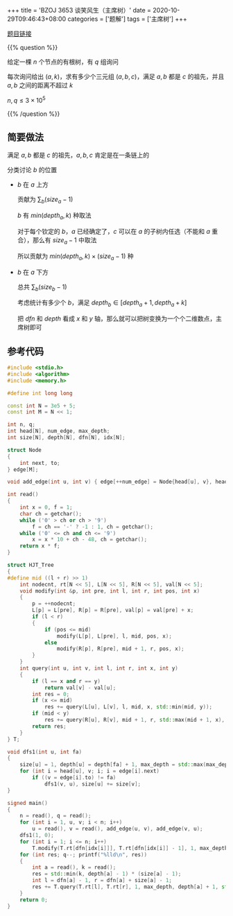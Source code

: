 +++
title = 'BZOJ 3653 谈笑风生（主席树）'
date = 2020-10-29T09:46:43+08:00
categories = ['题解']
tags = ['主席树']
+++

[题目链接](https://darkbzoj.tk/problem/3653)

{{% question %}}

给定一棵 $n$ 个节点的有根树，有 $q$ 组询问

每次询问给出 $(a,k)$，求有多少个三元组 $(a,b,c)$，满足 $a,b$ 都是 $c$ 的祖先，并且 $a,b$ 之间的距离不超过 $k$

$n,q \le 3 \times 10^5$

{{% /question %}}

<!--more-->

## 简要做法

满足 $a,b$ 都是 $c$ 的祖先，$a,b,c$ 肯定是在一条链上的

分类讨论 $b$ 的位置

- $b$ 在 $a$ 上方

    贡献为 $\sum_b{(size_a-1)}$

    $b$ 有 $min(depth_a,k)$ 种取法

    对于每个钦定的 $b$，$a$ 已经确定了，$c$ 可以在 $a$ 的子树内任选（不能和 $a$ 重合），那么有 $size_a - 1$ 中取法

    所以贡献为 $min(depth_a,k) \times (size_a - 1)$ 种

- $b$ 在 $a$ 下方

    总共 $\sum_b{(size_b-1)}$

    考虑统计有多少个 $b$，满足 $depth_b \in [depth_a+1,depth_a+k]$

    把 $dfn$ 和 $depth$ 看成 $x$ 和 $y$ 轴，那么就可以把树变换为一个个二维数点，主席树即可

## 参考代码

```cpp
#include <stdio.h>
#include <algorithm>
#include <memory.h>

#define int long long

const int N = 3e5 + 5;
const int M = N << 1;

int n, q;
int head[N], num_edge, max_depth;
int size[N], depth[N], dfn[N], idx[N];

struct Node
{
    int next, to;
} edge[M];

void add_edge(int u, int v) { edge[++num_edge] = Node{head[u], v}, head[u] = num_edge; }

int read()
{
    int x = 0, f = 1;
    char ch = getchar();
    while ('0' > ch or ch > '9')
        f = ch == '-' ? -1 : 1, ch = getchar();
    while ('0' <= ch and ch <= '9')
        x = x * 10 + ch - 48, ch = getchar();
    return x * f;
}

struct HJT_Tree
{
#define mid ((l + r) >> 1)
    int nodecnt, rt[N << 5], L[N << 5], R[N << 5], val[N << 5];
    void modify(int &p, int pre, int l, int r, int pos, int x)
    {
        p = ++nodecnt;
        L[p] = L[pre], R[p] = R[pre], val[p] = val[pre] + x;
        if (l < r)
        {
            if (pos <= mid)
                modify(L[p], L[pre], l, mid, pos, x);
            else
                modify(R[p], R[pre], mid + 1, r, pos, x);
        }
    }
    int query(int u, int v, int l, int r, int x, int y)
    {
        if (l == x and r == y)
            return val[v] - val[u];
        int res = 0;
        if (x <= mid)
            res += query(L[u], L[v], l, mid, x, std::min(mid, y));
        if (mid < y)
            res += query(R[u], R[v], mid + 1, r, std::max(mid + 1, x), y);
        return res;
    }
} T;

void dfs1(int u, int fa)
{
    size[u] = 1, depth[u] = depth[fa] + 1, max_depth = std::max(max_depth, depth[u]), dfn[u] = ++dfn[0], idx[dfn[u]] = u;
    for (int i = head[u], v; i; i = edge[i].next)
        if ((v = edge[i].to) != fa)
            dfs1(v, u), size[u] += size[v];
}

signed main()
{
    n = read(), q = read();
    for (int i = 1, u, v; i < n; i++)
        u = read(), v = read(), add_edge(u, v), add_edge(v, u);
    dfs1(1, 0);
    for (int i = 1; i <= n; i++)
        T.modify(T.rt[dfn[idx[i]]], T.rt[dfn[idx[i]] - 1], 1, max_depth, depth[idx[i]], size[idx[i]] - 1);
    for (int res; q--; printf("%lld\n", res))
    {
        int a = read(), k = read();
        res = std::min(k, depth[a] - 1) * (size[a] - 1);
        int l = dfn[a] - 1, r = dfn[a] + size[a] - 1;
        res += T.query(T.rt[l], T.rt[r], 1, max_depth, depth[a] + 1, std::min(max_depth, depth[a] + k));
    }
    return 0;
}
```

